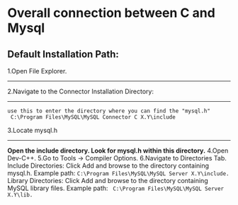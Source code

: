 # Overall connection between C and Mysql
## Default Installation Path:
1.Open File Explorer.<hr>
2.Navigate to the Connector Installation Directory:<hr>
```
use this to enter the directory where you can find the "mysql.h"
 C:\Program Files\MySQL\MySQL Connector C X.Y\include
```
3.Locate mysql.h<hr>
**Open the include directory. Look for mysql.h within this directory.**
4.Open Dev-C++.
5.Go to Tools -> Compiler Options.
6.Navigate to Directories Tab.
  Include Directories:
     Click Add and browse to the directory containing mysql.h. 
     Example path:
     ``` C:\Program Files\MySQL\MySQL Server X.Y\include. ```
  Library Directories:
     Click Add and browse to the directory containing MySQL library files. 
     Example path:
     ``` C:\Program Files\MySQL\MySQL Server X.Y\lib.```
